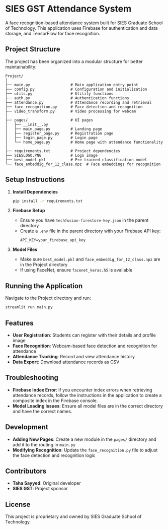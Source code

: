 # SIES GST Attendance System

A face recognition-based attendance system built for SIES Graduate School of Technology. This application uses Firebase for authentication and data storage, and TensorFlow for face recognition.

## Project Structure

The project has been organized into a modular structure for better maintainability:

```
Project/
│
├── main.py                  # Main application entry point
├── config.py                # Configuration and initialization
├── utils.py                 # Utility functions
├── auth.py                  # Authentication functions
├── attendance.py            # Attendance recording and retrieval
├── face_recognition.py      # Face detection and recognition
├── video_transform.py       # Video processing for webcam
│
├── pages/                   # UI pages
│   ├── __init__.py
│   ├── main_page.py         # Landing page
│   ├── register_page.py     # Registration page
│   ├── login_page.py        # Login page
│   └── home_page.py         # Home page with attendance functionality
│
├── requirements.txt         # Project dependencies
├── SIESLOGO.PNG             # Logo image
├── best_model.pkl           # Pre-trained classification model
└── face_embeddig_for_12_class.npz  # Face embeddings for recognition
```

## Setup Instructions

1. **Install Dependencies**

   ```bash
   pip install -r requirements.txt
   ```

2. **Firebase Setup**

   - Ensure you have `techfusion-firestore-key.json` in the parent directory
   - Create a `.env` file in the parent directory with your Firebase API key:
     ```
     API_KEY=your_firebase_api_key
     ```

3. **Model Files**

   - Make sure `best_model.pkl` and `face_embeddig_for_12_class.npz` are in the Project directory
   - If using FaceNet, ensure `facenet_keras.h5` is available

## Running the Application

Navigate to the Project directory and run:

```bash
streamlit run main.py
```

## Features

- **User Registration**: Students can register with their details and profile image
- **Face Recognition**: Webcam-based face detection and recognition for attendance
- **Attendance Tracking**: Record and view attendance history
- **Data Export**: Download attendance records as CSV

## Troubleshooting

- **Firebase Index Error**: If you encounter index errors when retrieving attendance records, follow the instructions in the application to create a composite index in the Firebase console.
- **Model Loading Issues**: Ensure all model files are in the correct directory and have the correct names.

## Development

- **Adding New Pages**: Create a new module in the `pages/` directory and add it to the routing in `main.py`
- **Modifying Recognition**: Update the `face_recognition.py` file to adjust the face detection and recognition logic

## Contributors

- **Taha Sayyed**: Original developer
- **SIES GST**: Project sponsor

## License

This project is proprietary and owned by SIES Graduate School of Technology. 
